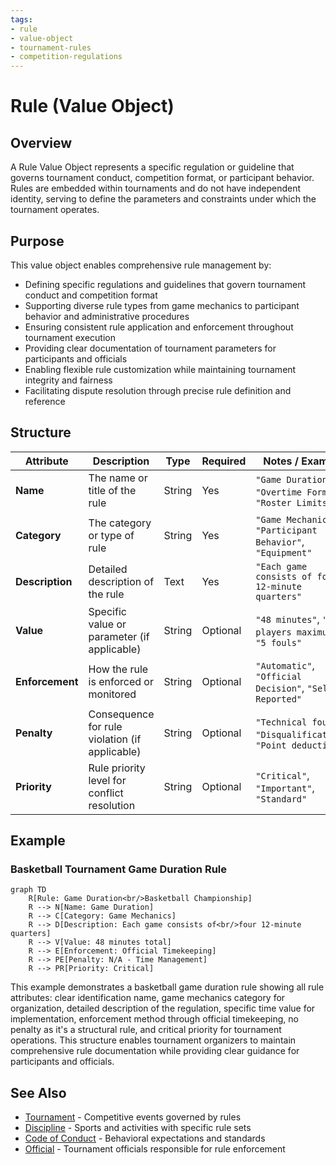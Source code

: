 ```yaml
---
tags:
- rule
- value-object
- tournament-rules
- competition-regulations
---
```


# Rule (Value Object)

## Overview

A Rule Value Object represents a specific regulation or guideline that governs tournament conduct, competition
format, or participant behavior. Rules are embedded within tournaments and do not have independent identity,
serving to define the parameters and constraints under which the tournament operates.

## Purpose

This value object enables comprehensive rule management by:

- Defining specific regulations and guidelines that govern tournament conduct and competition format
- Supporting diverse rule types from game mechanics to participant behavior and administrative procedures
- Ensuring consistent rule application and enforcement throughout tournament execution
- Providing clear documentation of tournament parameters for participants and officials
- Enabling flexible rule customization while maintaining tournament integrity and fairness
- Facilitating dispute resolution through precise rule definition and reference

## Structure

| Attribute | Description | Type | Required | Notes / Example |
|-----------|-------------|------|----------|-----------------|
| **Name** | The name or title of the rule | String | Yes | `"Game Duration"`, `"Overtime Format"`, `"Roster Limits"` |
| **Category** | The category or type of rule | String | Yes | `"Game Mechanics"`, `"Participant Behavior"`, `"Equipment"` |
| **Description** | Detailed description of the rule | Text | Yes | `"Each game consists of four 12-minute quarters"` |
| **Value** | Specific value or parameter (if applicable) | String | Optional | `"48 minutes"`, `"15 players maximum"`, `"5 fouls"` |
| **Enforcement** | How the rule is enforced or monitored | String | Optional | `"Automatic"`, `"Official Decision"`, `"Self-Reported"` |
| **Penalty** | Consequence for rule violation (if applicable) | String | Optional | `"Technical foul"`, `"Disqualification"`, `"Point deduction"` |
| **Priority** | Rule priority level for conflict resolution | String | Optional | `"Critical"`, `"Important"`, `"Standard"` |

## Example

### Basketball Tournament Game Duration Rule

```mermaid
graph TD
    R[Rule: Game Duration<br/>Basketball Championship]
    R --> N[Name: Game Duration]
    R --> C[Category: Game Mechanics]
    R --> D[Description: Each game consists of<br/>four 12-minute quarters]
    R --> V[Value: 48 minutes total]
    R --> E[Enforcement: Official Timekeeping]
    R --> PE[Penalty: N/A - Time Management]
    R --> PR[Priority: Critical]
```

This example demonstrates a basketball game duration rule showing all rule attributes: clear identification name,
game mechanics category for organization, detailed description of the regulation, specific time value for
implementation, enforcement method through official timekeeping, no penalty as it's a structural rule, and
critical priority for tournament operations. This structure enables tournament organizers to maintain
comprehensive rule documentation while providing clear guidance for participants and officials.

## See Also

- [Tournament](./tournament.md) - Competitive events governed by rules
- [Discipline](../discipline/discipline.md) - Sports and activities with specific rule sets
- [Code of Conduct](../code_of_conduct/code_of_conduct.md) - Behavioral expectations and standards
- [Official](../schedule/official/official.md) - Tournament officials responsible for rule enforcement
